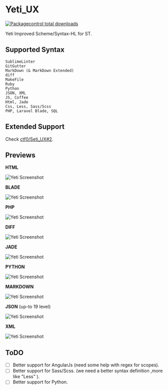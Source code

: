 # Yeti_UX

[![Packagecontrol total downloads](https://img.shields.io/packagecontrol/dt/Yeti_UX.svg?style=flat-square)](https://packagecontrol.io/packages/Yeti_UX/)

Yeti Improved Scheme/Syntax-HL for ST.

## Supported Syntax

```text
SublimeLinter
GitGutter
MarkDown (& MarkDown Extended)
diff
MakeFile
Ruby
Python
JSON, XML
JS, Coffee
Html, Jade
Css, Less, Sass/Scss
PHP, Laravel Blade, SQL
```

## Extended Support

Check [ctf0/Seti_UX#2](https://github.com/ctf0/Seti_UX/issues/2).

## Previews

**HTML**

![Yeti Screenshot](./ss/html.png)

**BLADE**

![Yeti Screenshot](./ss/blade.png)

**PHP**

![Yeti Screenshot](./ss/php.png)

**DIFF**

![Yeti Screenshot](./ss/diff.png)

**JADE**

![Yeti Screenshot](./ss/jade.png)

**PYTHON**

![Yeti Screenshot](./ss/python.png)

**MARKDOWN**

![Yeti Screenshot](./ss/md.png)

**JSON** (up-to 19 level)

![Yeti Screenshot](./ss/json.png)

**XML**

![Yeti Screenshot](./ss/xml.png)

## ToDO

* [ ] Better support for AngularJs (need some help with regex for scopes).
* [ ] Better support for Sass/Scss. (we need a better syntax definition ,more like "Less" ).
* [ ] Better support for Python.

